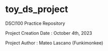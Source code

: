 # toy_ds_project
DSCI100 Practice Repository

Project Creation Date : October 4th, 2023

Project Author : Mateo Lascano (Funkimonkee)
